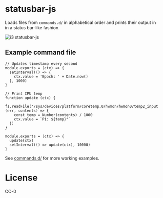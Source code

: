 # statusbar-js

Loads files from `commands.d/` in alphabetical order and prints their output in in a status bar-like fashion.

![i3 statusbar-js](https://s.42.fm/img/2017-05-19-001853.png)

## Example command file

```
// Updates timestamp every second
module.exports = (ctx) => {
  setInterval(() => {
    ctx.value = 'Epoch: ' + Date.now()
  }, 1000)
}

// Print CPU temp
function update (ctx) {
  fs.readFile('/sys/devices/platform/coretemp.0/hwmon/hwmon0/temp2_input', (err, contents) => {
    const temp = Number(contents) / 1000
    ctx.value = `P1: ${temp}°`
  })
}

module.exports = (ctx) => {
  update(ctx)
  setInterval(() => update(ctx), 10000)
}
```

See [commands.d/](https://github.com/stigok/statusbar-js/tree/develop/commands.d) for more working examples.

# License

CC-0
